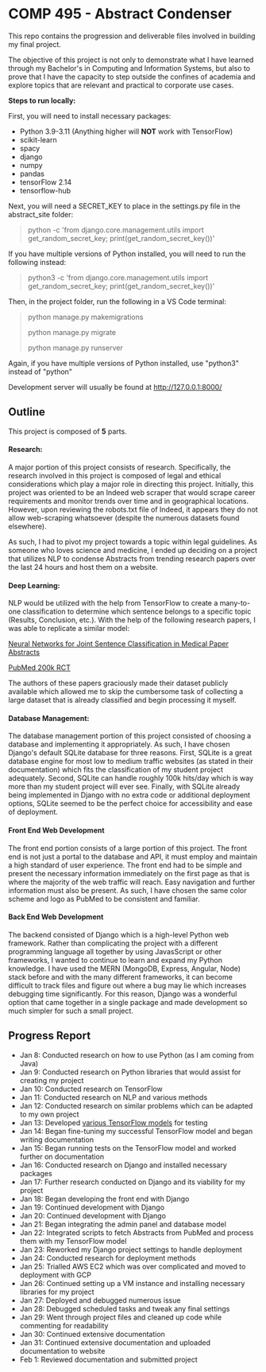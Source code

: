# COMP 495 - Abstract Condenser

This repo contains the progression and deliverable files involved in building my final project.

The objective of this project is not only to demonstrate what I have learned through my Bachelor's in Computing and Information Systems, but also to prove that I have the capacity to step outside the confines of academia and explore topics that are relevant and practical to corporate use cases.

**Steps to run locally:**

First, you will need to install necessary packages:

* Python 3.9-3.11 (Anything higher will **NOT** work with TensorFlow)
* scikit-learn
* spacy
* django
* numpy
* pandas
* tensorFlow 2.14
* tensorflow-hub

Next, you will need a SECRET_KEY to place in the settings.py file in the abstract_site folder:

> python -c 'from django.core.management.utils import get_random_secret_key; print(get_random_secret_key())'

If you have multiple versions of Python installed, you will need to run the following instead:

> python3 -c 'from django.core.management.utils import get_random_secret_key; print(get_random_secret_key())'

Then, in the project folder, run the following in a VS Code terminal:

> python manage.py makemigrations
>
> python manage.py migrate
>
> python manage.py runserver

Again, if you have multiple versions of Python installed, use "python3" instead of "python"

Development server will usually be found at http://127.0.0.1:8000/

## Outline

This project is composed of **5** parts.

#### Research:

A major portion of this project consists of research. Specifically, the research involved in this project is composed of legal and ethical considerations which play a major role in directing this project. Initially, this project was oriented to be an Indeed web scraper that would scrape career requirements and monitor trends over time and in geographical locations. However, upon reviewing the robots.txt file of Indeed, it appears they do not allow web-scraping whatsoever (despite the numerous datasets found elsewhere).

As such, I had to pivot my project towards a topic within legal guidelines. As someone who loves science and medicine, I ended up deciding on a project that utilizes NLP to condense Abstracts from trending research papers over the last 24 hours and host them on a website.

#### Deep Learning:

NLP would be utilized with the help from TensorFlow to create a many-to-one classification to determine which sentence belongs to a specific topic (Results, Conclusion, etc.). With the help of the following research papers, I was able to replicate a similar model:

[Neural Networks for Joint Sentence Classification in Medical Paper Abstracts](https://arxiv.org/pdf/1612.05251.pdf)

[PubMed 200k RCT](https://arxiv.org/pdf/1710.06071.pdf)

The authors of these papers graciously made their dataset publicly available which allowed me to skip the cumbersome task of collecting a large dataset that is already classified and begin processing it myself.

#### Database Management:

The database management portion of this project consisted of choosing a database and implementing it appropriately. As such, I have chosen Django's default SQLite database for three reasons. First, SQLite is a great database engine for most low to medium traffic websites (as stated in their documentation) which fits the classification of my student project adequately. Second, SQLite can handle roughly 100k hits/day which is way more than my student project will ever see. Finally, with SQLite already being implemented in Django with no extra code or additional deployment options, SQLite seemed to be the perfect choice for accessibility and ease of deployment.

#### Front End Web Development

The front end portion consists of a large portion of this project. The front end is not just a portal to the database and API, it must employ and maintain a high standard of user experience. The front end had to be simple and present the necessary information immediately on the first page as that is where the majority of the web traffic will reach. Easy navigation and further information must also be present. As such, I have chosen the same color scheme and logo as PubMed to be consistent and familiar.

#### Back End Web Development

The backend consisted of Django which is a high-level Python web framework. Rather than complicating the project with a different programming language all together by using JavasScript or other frameworks, I wanted to continue to learn and expand my Python knowledge. I have used the MERN (MongoDB, Express, Angular, Node) stack before and with the many different frameworks, it can become difficult to track files and figure out where a bug may lie which increases debugging time significantly. For this reason, Django was a wonderful option that came together in a single package and made development so much simpler for such a small project.

## Progress Report

* Jan 8:  Conducted research on how to use Python (as I am coming from Java)
* Jan 9:  Conducted research on Python libraries that would assist for creating my project
* Jan 10: Conducted research on TensorFlow
* Jan 11: Conducted research on NLP and various methods
* Jan 12: Conducted research on similar problems which can be adapted to my own project
* Jan 13: Developed [various TensorFlow models](https://github.com/SinclairK602/495_NLP/blob/main/Abstract_Condenser.ipynb) for testing
* Jan 14: Began fine-tuning my successful TensorFlow model and began writing documentation
* Jan 15: Began running tests on the TensorFlow model and worked further on documentation
* Jan 16: Conducted research on Django and installed necessary packages
* Jan 17: Further research conducted on Django and its viability for my project
* Jan 18: Began developing the front end with Django
* Jan 19: Continued development with Django
* Jan 20: Continued development with Django
* Jan 21: Began integrating the admin panel and database model
* Jan 22: Integrated scripts to fetch Abstracts from PubMed and process them with my TensorFlow model
* Jan 23: Reworked my Django project settings to handle deployment
* Jan 24: Conducted research for deployment methods
* Jan 25: Trialled AWS EC2 which was over complicated and moved to deployment with GCP
* Jan 26: Continued setting up a VM instance and installing necessary libraries for my project
* Jan 27: Deployed and debugged numerous issue
* Jan 28: Debugged scheduled tasks and tweak any final settings
* Jan 29: Went through project files and cleaned up code while commenting for readability
* Jan 30: Continued extensive documentation
* Jan 31: Continued extensive documentation and uploaded documentation to website
* Feb 1: Reviewed documentation and submitted project
